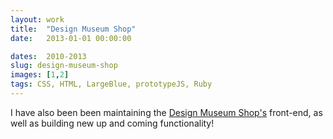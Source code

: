 ```yaml
---
layout: work
title:  "Design Museum Shop"
date:   2013-01-01 00:00:00

dates:  2010-2013
slug: design-museum-shop
images: [1,2]
tags: CSS, HTML, LargeBlue, prototypeJS, Ruby
---
```


I have also been been maintaining the [Design Museum Shop's](http://designmuseumshop.com) front-end, as well as building new up and coming functionality!